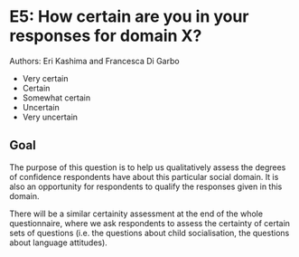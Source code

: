 # E5: How certain are you in your responses for domain X?

Authors: Eri Kashima and Francesca Di Garbo
- Very certain
- Certain
- Somewhat certain
- Uncertain
- Very uncertain
## Goal

The purpose of this question is to help us qualitatively assess the degrees of confidence respondents have about this particular social domain. It is also an opportunity for respondents to qualify the responses given in this domain.

There will be a similar certainity assessment at the end of the whole questionnaire, where we ask respondents to assess the certainty of certain sets of questions (i.e. the questions about child socialisation, the questions about language attitudes).